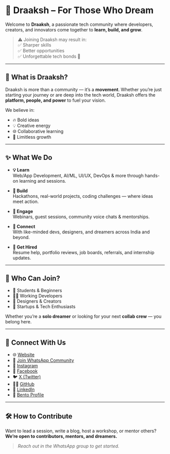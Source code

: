 # 🚀 Draaksh – For Those Who Dream

Welcome to **Draaksh**, a passionate tech community where developers, creators, and innovators come together to **learn, build, and grow**.

> ⚠️ Joining Draaksh may result in:  
> ✅ Sharper skills  
> ✅ Better opportunities  
> ✅ Unforgettable tech bonds 💜

---

## 🌟 What is Draaksh?

Draaksh is more than a community — it’s a **movement**. Whether you’re just starting your journey or are deep into the tech world, Draaksh offers the **platform, people, and power** to fuel your vision.

We believe in:
- 🔥 Bold ideas
- 💡 Creative energy
- 🌐 Collaborative learning
- 🚀 Limitless growth

---

## ✨ What We Do

- **💡 Learn**  
  Web/App Development, AI/ML, UI/UX, DevOps & more through hands-on learning and sessions.

- **🚀 Build**  
  Hackathons, real-world projects, coding challenges — where ideas meet action.

- **🎤 Engage**  
  Webinars, guest sessions, community voice chats & mentorships.

- **🤝 Connect**  
  With like-minded devs, designers, and dreamers across India and beyond.

- **💼 Get Hired**  
  Resume help, portfolio reviews, job boards, referrals, and internship updates.

---

## 👥 Who Can Join?

- 👶 Students & Beginners  
- 👨‍💻 Working Developers  
- 🎨 Designers & Creators  
- 🚀 Startups & Tech Enthusiasts  

Whether you’re a **solo dreamer** or looking for your next **collab crew** — you belong here.

---

## 📌 Connect With Us

- 🌐 [Website](https://bento.me/draaksh)
- 💬 [Join WhatsApp Community](https://chat.whatsapp.com/E62YIbh6e2bFkqBFbO26qE?mode=ac_t)
- 📸 [Instagram](https://instagram.com/draaksh.official)
- 👥 [Facebook](https://fb.com/draaksh.official)
- 🐦 [X (Twitter)](https://x.com/DraakshOfficial)
- 👨‍💻 [GitHub](https://github.com/Draaksh-Ofiicial)
- 💼 [LinkedIn](https://linkedin.com/company/draaksh)
- 🧃 [Bento Profile](https://bento.me/draaksh)

---

## 🛠️ How to Contribute

Want to lead a session, write a blog, host a workshop, or mentor others?  
**We’re open to contributors, mentors, and dreamers.**

> _Reach out in the WhatsApp group to get started._
